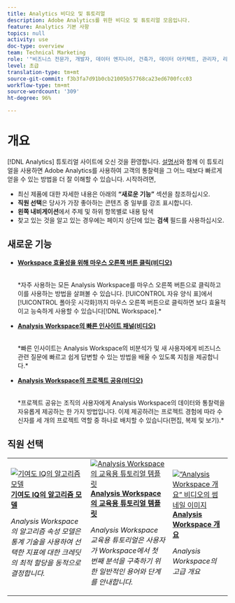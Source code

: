 ```yaml
---
title: Analytics 비디오 및 튜토리얼
description: Adobe Analytics를 위한 비디오 및 튜토리얼 모음입니다.
feature: Analytics 기본 사항
topics: null
activity: use
doc-type: overview
team: Technical Marketing
role: '"비즈니스 전문가, 개발자, 데이터 엔지니어, 건축가, 데이터 아키텍트, 관리자, 리더"'
level: 초급
translation-type: tm+mt
source-git-commit: f3b3fa7d91b0cb21005b57768ca23ed6700fcc03
workflow-type: tm+mt
source-wordcount: '309'
ht-degree: 96%

---
```



# 개요

[!DNL Analytics] 튜토리얼 사이트에 오신 것을 환영합니다.  [설명서](https://docs.adobe.com/content/help/ko/analytics/landing/home.html)와 함께 이 튜토리얼을 사용하면 Adobe Analytics를 사용하여 고객의 통찰력을 그 어느 때보다 빠르게 얻을 수 있는 방법을 더 잘 이해할 수 있습니다.  시작하려면,
* 최신 제품에 대한 자세한 내용은 아래의 **“새로운 기능”** 섹션을 참조하십시오.
* **직원 선택**&#x200B;은 당사가 가장 좋아하는 콘텐츠 중 일부를 강조 표시합니다.
* **왼쪽 내비게이션**&#x200B;에서 주제 및 하위 항목별로 내용 탐색
* 찾고 있는 것을 알고 있는 경우에는 페이지 상단에 있는 **검색** 필드를 사용하십시오.

## 새로운 기능

* **[Workspace 효율성을 위해 마우스 오른쪽 버튼 클릭(비디오)](analysis-workspace/navigating-workspace-projects/right-click-for-workspace-efficiency.md)**

   <br>
   *자주 사용하는 모든 Analysis Workspace를 마우스 오른쪽 버튼으로 클릭하고 이를 사용하는 방법을 살펴볼 수 있습니다. [!UICONTROL 자유 양식 표]에서 [!UICONTROL 폴아웃 시각화]까지 마우스 오른쪽 버튼으로 클릭하면 보다 효율적이고 능숙하게 사용할 수 있습니다[!DNL Workspace].*

* **[Analysis Workspace의 빠른 인사이트 패널(비디오)](analysis-workspace/using-panels/quick-insights-panel-in-analysis-workspace.md)**

   <br>
   *빠른 인사이트는 Analysis Workspace의 비분석가 및 새 사용자에게 비즈니스 관련 질문에 빠르고 쉽게 답변할 수 있는 방법을 배울 수 있도록 지침을 제공합니다.*

* **[Analysis Workspace의 프로젝트 공유(비디오)](analysis-workspace/curate-and-share-projects/project-sharing-in-analysis-workspace.md)**

   <br>
   *프로젝트 공유는 조직의 사용자에게 Analysis Workspace의 데이터와 통찰력을 자유롭게 제공하는 한 가지 방법입니다. 이제 제공하려는 프로젝트 경험에 따라 수신자를 세 개의 프로젝트 역할 중 하나로 배치할 수 있습니다(편집, 복제 및 보기).*

## 직원 선택

<table>
<tr>
  <td>
    <a href="analysis-workspace/attribution-iq/algorithmic-model-in-attribution-iq.md">
      <img alt="기여도 IQ의 알고리즘 모델" src="assets/36205.jpg" />
    </a>
    <div>
      <a href="analysis-workspace/attribution-iq/algorithmic-model-in-attribution-iq.md">
    <strong>기여도 IQ의 알고리즘 모델</strong>
    </a>
    </div>
    <p>
    <em>Analysis Workspace의 알고리즘 속성 모델은 통계 기술을 사용하여 선택한 지표에 대한 크레딧의 최적 할당을 동적으로 결정합니다.</em>
    <p>
  </td>
   <td>
    <a href="analysis-workspace/navigating-workspace-projects/training-tutorial-template-in-analysis-workspace.md">
      <img alt="Analysis Workspace의 교육용 튜토리얼 템플릿" src="assets/33773.jpg" />
    </a>
    <div>
      <a href="analysis-workspace/navigating-workspace-projects/training-tutorial-template-in-analysis-workspace.md">
    <strong>Analysis Workspace의 교육용 튜토리얼 템플릿</strong>
    </a>
    </div>
    <p>
    <em>Analysis Workspace 교육용 튜토리얼은 사용자가 Workspace에서 첫 번째 분석을 구축하기 위한 일반적인 용어와 단계를 안내합니다.</em>
    <p>
  </td>
  <td>
    <a href="analysis-workspace/analysis-workspace-basics/analysis-workspace-overview.md">
      <img alt="“Analysis Workspace 개요” 비디오의 썸네일 이미지" src="assets/thumb_analysis-workspace-overview.png" />
    </a>
    <div>
      <a href="analysis-workspace/analysis-workspace-basics/analysis-workspace-overview.md">
    <strong>Analysis Workspace 개요</strong>
    </a>
    </div>
    <p>
    <em>Analysis Workspace의 고급 개요</em>
    <p>
  </td>
</tr>
</table>
